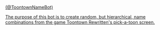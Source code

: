 <a href="https://twitter.com/ToontownNameBot" target="_blank"/> (@ToontownNameBot)

The purpose of this bot is to create random, but hierarchical, name combinations from the game Toontown Rewritten's pick-a-toon screen.
